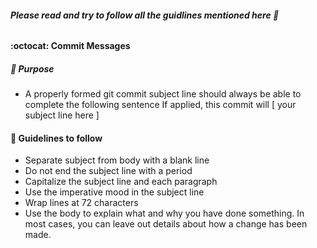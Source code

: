 ###### **Please read and try to follow all the guidlines mentioned here 🤗**

#### :octocat: Commit Messages

##### 🤔 Purpose
* A properly formed git commit subject line should always be able to complete the following sentence
If applied, this commit will [ your subject line here ]

#### 📖 Guidelines to follow
* Separate subject from body with a blank line
* Do not end the subject line with a period
* Capitalize the subject line and each paragraph
* Use the imperative mood in the subject line
* Wrap lines at 72 characters
* Use the body to explain what and why you have done something. In most cases, you can leave out details about how a change has been made.
